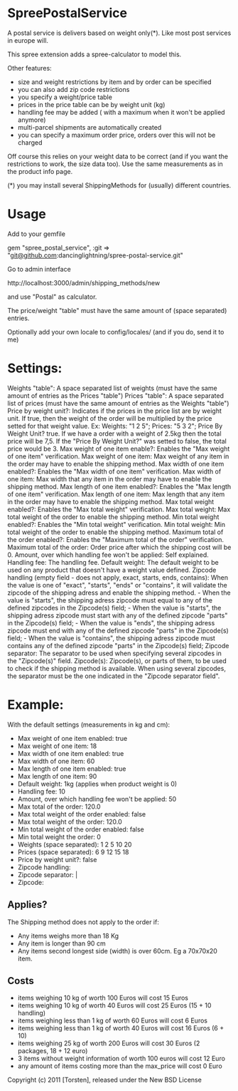 SpreePostalService
==================

A postal service is delivers based on weight only(*). Like most post services in europe will.

This spree extension adds a spree-calculator to model this.

Other features:
  - size and weight restrictions by item and by order can be specified
  - you can also add zip code restrictions
  - you specify a weight/price table 
  - prices in the price table can be by weight unit (kg)
  - handling fee may be added ( with a maximum when it won't be applied anymore)
  - multi-parcel shipments are automatically created
  - you can specify a maximum order price, orders over this will not be charged

Off course this relies on your weight data to be correct (and if you want the restrictions to work, the size data too).
Use the same measurements as in the product info page.

(*) you may install several ShippingMethods for (usually) different countries.

Usage
=======

Add to your gemfile

gem "spree_postal_service",  :git => "git@github.com:dancinglightning/spree-postal-service.git"

Go to admin interface

http://localhost:3000/admin/shipping_methods/new

and use "Postal" as calculator.

The price/weight "table" must have the same amount of (space separated) entries.

Optionally add your own locale to config/locales/  (and if you do, send it to me)

Settings:
========

Weights "table": A space separated list of weights (must have the same amount of entries as the Prices "table")
Prices "table": A space separated list of prices (must have the same amount of entries as the Weights "table")
Price by weight unit?: Indicates if the prices in the price list are by weight unit. If true, then the weight of the order will be multiplied by the price setted for that weight value.
	Ex: Weights: "1 2 5"; Prices: "5 3 2"; Price By Weight Unit? true. If we have a order with a weight of 2.5kg then the total price will be 7,5. If the "Price By Weight Unit?" was setted to false, the total price would be 3.
Max weight of one item enable?: Enables the "Max weight of one item" verification.
Max weight of one item: Max weight of any item in the order may have to enable the shipping method.
Max width of one item enabled?: Enables the "Max width of one item" verification.
Max width of one item: Max width that any item in the order may have to enable the shipping method.
Max length of one item enabled?: Enables the "Max length of one item" verification.
Max length of one item: Max length that any item in the order may have to enable the shipping method.
Max total weight enabled?: Enables the "Max total weight" verification.
Max total weight: Max total weight of the order to enable the shipping method.
Min total weight enabled?: Enables the "Min total weight" verification.
Min total weight: Min total weight of the order to enable the shipping method.
Maximum total of the order enabled?: Enables the "Maximum total of the order" verification.
Maximum total of the order: Order price after which the shipping cost will be 0.
Amount, over which handling fee won't be applied: Self explained.
Handling fee: The handling fee.
Default weight: The default weight to be used on any product that doesn't have a weight value defined.
Zipcode handling (empty field - does not apply, exact, starts, ends, contains): When the value is one of "exact", "starts", "ends" or "contains", it will validate the zipcode of the shipping adress and enable the shipping method.
	- When the value is "starts", the shipping adress zipcode must equal to any of the defined zipcodes in the Zipcode(s) field;
	- When the value is "starts", the shipping adress zipcode must start with any of the defined zipcode "parts" in the Zipcode(s) field;
	- When the value is "ends", the shipping adress zipcode must end with any of the defined zipcode "parts" in the Zipcode(s) field;
	- When the value is "contains", the shipping adress zipcode must contains any of the defined zipcode "parts" in the Zipcode(s) field;
Zipcode separator: The separator to be used when specifying several zipcodes in the "Zipcode(s)" field.
Zipcode(s): Zipcode(s), or parts of them, to be used to check if the shipping method is available. When using several zipcodes, the separator must be the one indicated in the "Zipcode separator field".

Example:
=======

With the default settings (measurements in kg and cm):

- Max weight of one item enabled: true
- Max weight of one item: 18
- Max width of one item enabled: true
- Max width of one item: 60
- Max length of one item enabled: true
- Max length of one item: 90
- Default weight: 1kg  (applies when product weight is 0)
- Handling fee: 10
- Amount, over which handling fee won't be applied: 50
- Max total of the order: 120.0
- Max total weight of the order enabled: false
- Max total weight of the order: 120.0
- Min total weight of the order enabled: false
- Min total weight the order: 0
- Weights (space separated): 1 2 5 10 20
- Prices (space separated):  6 9 12 15 18
- Price by weight unit?: false
- Zipcode handling:
- Zipcode separator: |
- Zipcode:

Applies?
-------
The Shipping method does not apply to the order if:

- Any items weighs more than 18 Kg
- Any item is longer than 90 cm
- Any items second longest side (width) is over 60cm. Eg a 70x70x20 item.
 
Costs
-----
- items weighing 10 kg of worth 100 Euros will cost 15 Euros
- items weighing 10 kg of worth 40 Euros will cost 25 Euros (15 + 10 handling)
- items weighing less than 1 kg of worth 60 Euros will cost 6 Euros 
- items weighing less than 1 kg of worth 40 Euros will cost 16 Euros (6 + 10) 
- items weighing 25 kg of worth 200 Euros will cost 30 Euros (2 packages, 18 + 12 euro)
- 3 items without weight information of worth 100 euros will cost 12 Euro
- any amount of items costing more than the max_price will cost 0 Euro

Copyright (c) 2011 [Torsten], released under the New BSD License
